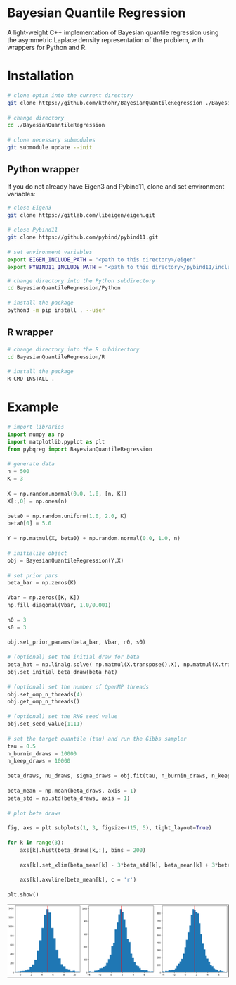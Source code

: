 # Bayesian Quantile Regression

A light-weight C++ implementation of Bayesian quantile regression using the asymmetric Laplace density representation of the problem, with wrappers for Python and R.

# Installation

``` bash
# clone optim into the current directory
git clone https://github.com/kthohr/BayesianQuantileRegression ./BayesianQuantileRegression

# change directory
cd ./BayesianQuantileRegression

# clone necessary submodules
git submodule update --init
```

## Python wrapper

If you do not already have Eigen3 and Pybind11, clone and set environment variables:

```bash
# close Eigen3
git clone https://gitlab.com/libeigen/eigen.git

# close Pybind11
git clone https://github.com/pybind/pybind11.git

# set environment variables
export EIGEN_INCLUDE_PATH = "<path to this directory>/eigen"
export PYBIND11_INCLUDE_PATH = "<path to this directory>/pybind11/include"
```

```bash
# change directory into the Python subdirectory
cd BayesianQuantileRegression/Python

# install the package
python3 -m pip install . --user
```

## R wrapper

```bash
# change directory into the R subdirectory
cd BayesianQuantileRegression/R

# install the package
R CMD INSTALL .
```

# Example

```python
# import libraries
import numpy as np
import matplotlib.pyplot as plt
from pybqreg import BayesianQuantileRegression

# generate data
n = 500
K = 3

X = np.random.normal(0.0, 1.0, [n, K])
X[:,0] = np.ones(n)

beta0 = np.random.uniform(1.0, 2.0, K)
beta0[0] = 5.0

Y = np.matmul(X, beta0) + np.random.normal(0.0, 1.0, n)

# initialize object
obj = BayesianQuantileRegression(Y,X)

# set prior pars
beta_bar = np.zeros(K)

Vbar = np.zeros([K, K])
np.fill_diagonal(Vbar, 1.0/0.001)

n0 = 3
s0 = 3

obj.set_prior_params(beta_bar, Vbar, n0, s0)

# (optional) set the initial draw for beta
beta_hat = np.linalg.solve( np.matmul(X.transpose(),X), np.matmul(X.transpose(),Y) )
obj.set_initial_beta_draw(beta_hat)

# (optional) set the number of OpenMP threads
obj.set_omp_n_threads(4)
obj.get_omp_n_threads()

# (optional) set the RNG seed value
obj.set_seed_value(1111)

# set the target quantile (tau) and run the Gibbs sampler
tau = 0.5
n_burnin_draws = 10000
n_keep_draws = 10000

beta_draws, nu_draws, sigma_draws = obj.fit(tau, n_burnin_draws, n_keep_draws, 0)

beta_mean = np.mean(beta_draws, axis = 1)
beta_std = np.std(beta_draws, axis = 1)

# plot beta draws

fig, axs = plt.subplots(1, 3, figsize=(15, 5), tight_layout=True)

for k in range(3):
    axs[k].hist(beta_draws[k,:], bins = 200)

    axs[k].set_xlim(beta_mean[k] - 3*beta_std[k], beta_mean[k] + 3*beta_std[k])

    axs[k].axvline(beta_mean[k], c = 'r')

plt.show()
```
![plot)](images/median_quantile_parameter_draws.png)
